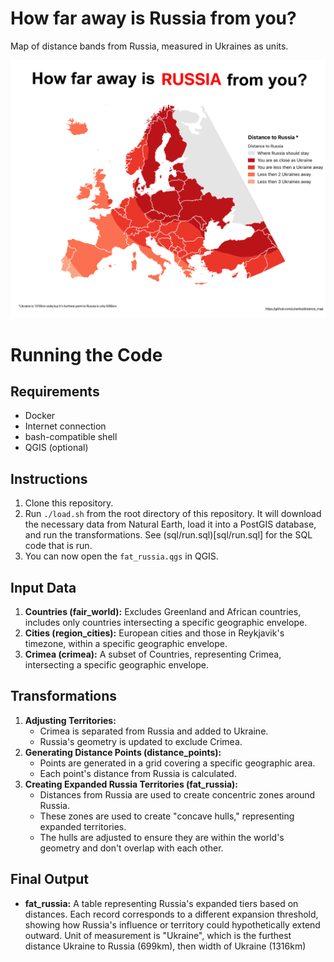 # How far away is Russia from you?

Map of distance bands from Russia, measured in Ukraines as units.

![Map of distance bands from Russia, measured in Ukraines as units.](https://raw.githubusercontent.com/sztanko/distance_map/main/poster.png)

# Running the Code

## Requirements
- Docker
- Internet connection
- bash-compatible shell
- QGIS (optional)

## Instructions
1. Clone this repository.
2. Run `./load.sh` from the root directory of this repository. It will download the necessary data from Natural Earth, load it into a PostGIS database, and run the transformations. See (sql/run.sql)[sql/run.sql] for the SQL code that is run.
3. You can now open the `fat_russia.qgs` in QGIS.

## Input Data
1. **Countries (fair_world):** Excludes Greenland and African countries, includes only countries intersecting a specific geographic envelope.
2. **Cities (region_cities):** European cities and those in Reykjavik's timezone, within a specific geographic envelope.
3. **Crimea (crimea):** A subset of Countries, representing Crimea, intersecting a specific geographic envelope.

## Transformations
1. **Adjusting Territories:**
   - Crimea is separated from Russia and added to Ukraine.
   - Russia's geometry is updated to exclude Crimea.
2. **Generating Distance Points (distance_points):**
   - Points are generated in a grid covering a specific geographic area.
   - Each point's distance from Russia is calculated.
3. **Creating Expanded Russia Territories (fat_russia):**
   - Distances from Russia are used to create concentric zones around Russia.
   - These zones are used to create "concave hulls," representing expanded territories.
   - The hulls are adjusted to ensure they are within the world's geometry and don't overlap with each other.

## Final Output
- **fat_russia:** A table representing Russia's expanded tiers based on distances. Each record corresponds to a different expansion threshold, showing how Russia's influence or territory could hypothetically extend outward. Unit of measurement is "Ukraine", which is the furthest distance Ukraine to Russia (699km), then width of Ukraine (1316km)
